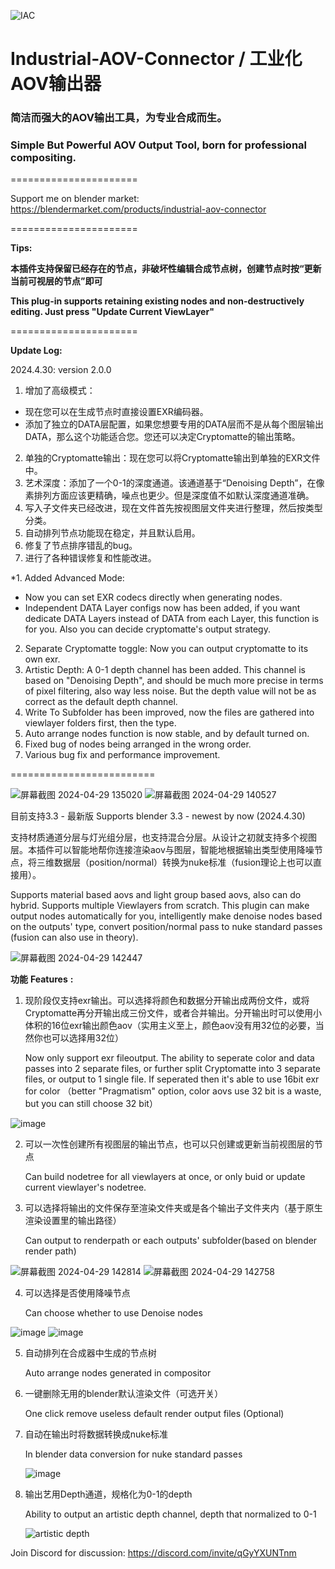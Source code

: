![IAC](https://github.com/RolandVyens/Industrial-AOV-Connector/assets/30930721/95a2f623-6158-438b-aaa7-34e6ac099c47)

# Industrial-AOV-Connector / 工业化AOV输出器
### 简洁而强大的AOV输出工具，为专业合成而生。

### Simple But Powerful AOV Output Tool, born for professional compositing.
======================

Support me on blender market: https://blendermarket.com/products/industrial-aov-connector

======================

**Tips:**

**本插件支持保留已经存在的节点，非破坏性编辑合成节点树，创建节点时按“更新当前可视层的节点”即可**

**This plug-in supports retaining existing nodes and non-destructively editing. Just press "Update Current ViewLayer"**

======================

**Update Log:**

2024.4.30: version 2.0.0

1. 增加了高级模式：
  * 现在您可以在生成节点时直接设置EXR编码器。
  * 添加了独立的DATA层配置，如果您想要专用的DATA层而不是从每个图层输出DATA，那么这个功能适合您。您还可以决定Cryptomatte的输出策略。
2. 单独的Cryptomatte输出：现在您可以将Cryptomatte输出到单独的EXR文件中。
3. 艺术深度：添加了一个0-1的深度通道。该通道基于“Denoising Depth”，在像素排列方面应该更精确，噪点也更少。但是深度值不如默认深度通道准确。
4. 写入子文件夹已经改进，现在文件首先按视图层文件夹进行整理，然后按类型分类。
5. 自动排列节点功能现在稳定，并且默认启用。
6. 修复了节点排序错乱的bug。
7. 进行了各种错误修复和性能改进。

*1. Added Advanced Mode:
   * Now you can set EXR codecs directly when generating nodes.
   * Independent DATA Layer configs now has been added, if you want dedicate DATA Layers instead of DATA from each Layer, this function is for you. Also you can decide cryptomatte's output strategy.
2. Separate Cryptomatte toggle: Now you can output cryptomatte to its own exr.
3. Artistic Depth: A 0-1 depth channel has been added. This channel is based on "Denoising Depth", and should be much more precise in terms of pixel filtering, also way less noise. But the depth value will not be as correct as the default depth channel.
4. Write To Subfolder has been improved, now the files are gathered into viewlayer folders first, then the type.
5. Auto arrange nodes function is now stable, and by default turned on.
6. Fixed bug of nodes being arranged in the wrong order.
7. Various bug fix and performance improvement.

=========================

![屏幕截图 2024-04-29 135020](https://github.com/RolandVyens/Industrial-AOV-Connector/assets/30930721/cc8db663-6419-4c0d-a895-df9837f45aea)
![屏幕截图 2024-04-29 140527](https://github.com/RolandVyens/Industrial-AOV-Connector/assets/30930721/7ec9bedc-fe7c-422f-a4bf-2f034c56dc93)

目前支持3.3 - 最新版 Supports blender 3.3 - newest by now (2024.4.30)

支持材质通道分层与灯光组分层，也支持混合分层。从设计之初就支持多个视图层。本插件可以智能地帮你连接渲染aov与图层，智能地根据输出类型使用降噪节点，将三维数据层（position/normal）转换为nuke标准（fusion理论上也可以直接用）。

Supports material based aovs and light group based aovs, also can do hybrid. Supports multiple Viewlayers from scratch. This plugin can make output nodes automatically for you, intelligently make denoise nodes based on the outputs' type, convert position/normal pass to nuke standard passes (fusion can also use in theory).

![屏幕截图 2024-04-29 142447](https://github.com/RolandVyens/Industrial-AOV-Connector/assets/30930721/510bc1b6-f692-4a91-8bb3-6bdf75a7ac29)

**功能** **Features** **:**

1. 现阶段仅支持exr输出。可以选择将颜色和数据分开输出成两份文件，或将Cryptomatte再分开输出成三份文件，或者合并输出。分开输出时可以使用小体积的16位exr输出颜色aov（实用主义至上，颜色aov没有用32位的必要，当然你也可以选择用32位）
   
   Now only support exr fileoutput. The ability to seperate color and data passes into 2 separate files, or further split Cryptomatte into 3 separate files, or output to 1 single file. If seperated then it's able to use 16bit exr for color （better "Pragmatism" option, color aovs use 32 bit is a waste, but you can still choose 32 bit）

![image](https://github.com/RolandVyens/Industrial-AOV-Connector/assets/30930721/caf3b9f9-274f-4289-a4aa-5a0762e43315)
   
2. 可以一次性创建所有视图层的输出节点，也可以只创建或更新当前视图层的节点

   Can build nodetree for all viewlayers at once, or only buid or update current viewlayer's nodetree.

3. 可以选择将输出的文件保存至渲染文件夹或是各个输出子文件夹内（基于原生渲染设置里的输出路径）

   Can output to renderpath or each outputs' subfolder(based on blender render path)

![屏幕截图 2024-04-29 142814](https://github.com/RolandVyens/Industrial-AOV-Connector/assets/30930721/f95dfd18-43f4-4ebb-8763-c221330a24d2)
![屏幕截图 2024-04-29 142758](https://github.com/RolandVyens/Industrial-AOV-Connector/assets/30930721/435798e6-52e0-4e6a-82d7-3063bf12960e)

4. 可以选择是否使用降噪节点

   Can choose whether to use Denoise nodes

![image](https://github.com/RolandVyens/Industrial-AOV-Connector/assets/30930721/8ac3ee41-234b-4b69-918b-bd74fbfffa5f)
![image](https://github.com/RolandVyens/Industrial-AOV-Connector/assets/30930721/05438c57-dffb-4e71-a7ba-de449aad2017)

5. 自动排列在合成器中生成的节点树

   Auto arrange nodes generated in compositor

6. 一键删除无用的blender默认渲染文件（可选开关）

   One click remove useless default render output files (Optional)

7. 自动在输出时将数据转换成nuke标准

   In blender data conversion for nuke standard passes

   ![image](https://github.com/RolandVyens/Industrial-AOV-Connector/assets/30930721/7998260a-116f-4936-8830-bf4fca9e3936)

8. 输出艺用Depth通道，规格化为0-1的depth

   Ability to output an artistic depth channel, depth that normalized to 0-1

   ![artistic depth](https://github.com/RolandVyens/Industrial-AOV-Connector/assets/30930721/4dfc2710-e112-4b63-8a54-0c1f57aec5e8)


Join Discord for discussion: https://discord.com/invite/qGyYXUNTnm
